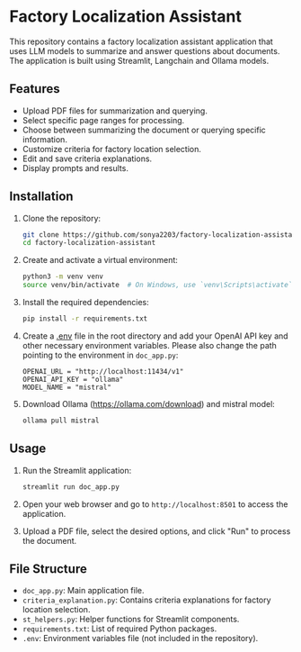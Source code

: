 # Factory Localization Assistant

This repository contains a factory localization assistant application that uses LLM models to summarize and answer questions about documents. The application is built using Streamlit, Langchain and Ollama models.

## Features

- Upload PDF files for summarization and querying.
- Select specific page ranges for processing.
- Choose between summarizing the document or querying specific information.
- Customize criteria for factory location selection.
- Edit and save criteria explanations.
- Display prompts and results.

## Installation

1. Clone the repository:

    ```bash
    git clone https://github.com/sonya2203/factory-localization-assistant
    cd factory-localization-assistant
    ```

2. Create and activate a virtual environment:

    ```bash
    python3 -m venv venv
    source venv/bin/activate  # On Windows, use `venv\Scripts\activate`
    ```

3. Install the required dependencies:

    ```bash
    pip install -r requirements.txt
    ```

4. Create a [.env](http://_vscodecontentref_/0) file in the root directory and add your OpenAI API key and other necessary environment variables. Please also change the path pointing to the environment in `doc_app.py`:

    ```env
    OPENAI_URL = "http://localhost:11434/v1"
    OPENAI_API_KEY = "ollama"
    MODEL_NAME = "mistral"
    ```
5. Download Ollama (https://ollama.com/download) and mistral model:

    ```bash
    ollama pull mistral
    ```

## Usage

1. Run the Streamlit application:

    ```bash
    streamlit run doc_app.py
    ```

2. Open your web browser and go to `http://localhost:8501` to access the application.

3. Upload a PDF file, select the desired options, and click "Run" to process the document.

## File Structure

- `doc_app.py`: Main application file.
- `criteria_explanation.py`: Contains criteria explanations for factory location selection.
- `st_helpers.py`: Helper functions for Streamlit components.
- `requirements.txt`: List of required Python packages.
- `.env`: Environment variables file (not included in the repository).
